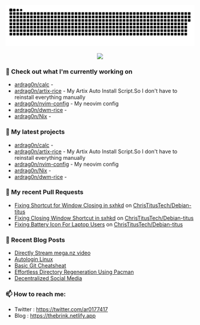 <img src="https://raw.githubusercontent.com/ardrag0n/ardrag0n/output/github-contribution-grid-snake.svg" />
<p align="center"><a href="https://github.com/ardrag0n">
  <img align="center" src="https://github-readme-stats.vercel.app/api?username=ardrag0n&show_icons=true&theme=transparent&hide=contribs&include_all_commits=true" />
</a></p>


### 👷 Check out what I'm currently working on

- [ardrag0n/calc](https://github.com/ardrag0n/calc) - 
- [ardrag0n/artix-rice](https://github.com/ardrag0n/artix-rice) - My Artix Auto Install Script.So I don&#39;t have to reinstall everything manually
- [ardrag0n/nvim-config](https://github.com/ardrag0n/nvim-config) - My neovim config
- [ardrag0n/dwm-rice](https://github.com/ardrag0n/dwm-rice) - 
- [ardrag0n/Nix](https://github.com/ardrag0n/Nix) - 
### 🌱 My latest projects

- [ardrag0n/calc](https://github.com/ardrag0n/calc) - 
- [ardrag0n/artix-rice](https://github.com/ardrag0n/artix-rice) - My Artix Auto Install Script.So I don&#39;t have to reinstall everything manually
- [ardrag0n/nvim-config](https://github.com/ardrag0n/nvim-config) - My neovim config
- [ardrag0n/Nix](https://github.com/ardrag0n/Nix) - 
- [ardrag0n/dwm-rice](https://github.com/ardrag0n/dwm-rice) - 
### 🔨 My recent Pull Requests

- [Fixing Shortcut for Window Closing in sxhkd](https://github.com/ChrisTitusTech/Debian-titus/pull/40) on [ChrisTitusTech/Debian-titus](https://github.com/ChrisTitusTech/Debian-titus)
- [Fixing Closing Window Shortcut in sxhkd](https://github.com/ChrisTitusTech/Debian-titus/pull/39) on [ChrisTitusTech/Debian-titus](https://github.com/ChrisTitusTech/Debian-titus)
- [Fixing Battery Icon For Laptop Users](https://github.com/ChrisTitusTech/Debian-titus/pull/37) on [ChrisTitusTech/Debian-titus](https://github.com/ChrisTitusTech/Debian-titus)
### 📰 Recent Blog Posts

- [Directly Stream mega.nz video](https://thebrink.netlify.app/posts/2023/streaming-mega-files-directly/)
- [Autologin Linux](https://thebrink.netlify.app/autologin-linux/)
- [Basic Git Cheatsheat](https://thebrink.netlify.app/posts/2023/basic-github-cheatsheat/)
- [Effortless Directory Regeneration Using Pacman](https://thebrink.netlify.app/regenerating-configs-using-pacman/)
- [Decentralized Social Media](https://thebrink.netlify.app/posts/2023/decentralized-socialmedia/)
### 📫 How to reach me:
  - Twitter   : <https://twitter.com/ar0177417>
  - Blog   : <https://thebrink.netlify.app>
